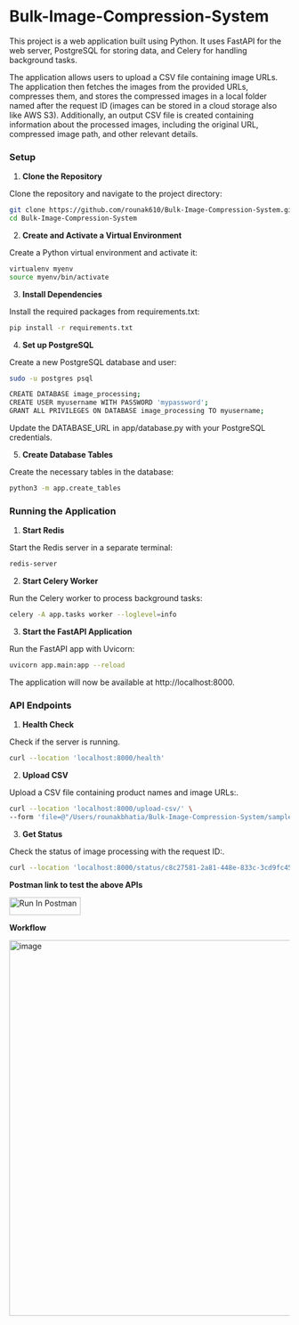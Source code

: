 # Bulk-Image-Compression-System
This project is a web application built using Python. It uses FastAPI for the web server, PostgreSQL for storing data, and Celery for handling background tasks. 

The application allows users to upload a CSV file containing image URLs. The application then fetches the images from the provided URLs, compresses them, and stores the compressed images in a local folder named after the request ID (images can be stored in a cloud storage also like AWS S3). Additionally, an output CSV file is created containing information about the processed images, including the original URL, compressed image path, and other relevant details.

### Setup

1. **Clone the Repository**

Clone the repository and navigate to the project directory:

```bash
git clone https://github.com/rounak610/Bulk-Image-Compression-System.git
cd Bulk-Image-Compression-System
```
2. **Create and Activate a Virtual Environment**
   
Create a Python virtual environment and activate it:
```bash
virtualenv myenv
source myenv/bin/activate
```

3. **Install Dependencies**

Install the required packages from requirements.txt:
```bash
pip install -r requirements.txt 
```

4. **Set up PostgreSQL**

Create a new PostgreSQL database and user:

```bash
sudo -u postgres psql

CREATE DATABASE image_processing;
CREATE USER myusername WITH PASSWORD 'mypassword';
GRANT ALL PRIVILEGES ON DATABASE image_processing TO myusername;
```
Update the DATABASE_URL in app/database.py with your PostgreSQL credentials.

5. **Create Database Tables**

Create the necessary tables in the database:
```bash
python3 -m app.create_tables
```

### Running the Application
1. **Start Redis**

Start the Redis server in a separate terminal:
```bash
redis-server
```

2. **Start Celery Worker**

Run the Celery worker to process background tasks:

```bash
celery -A app.tasks worker --loglevel=info
```

3. **Start the FastAPI Application**

Run the FastAPI app with Uvicorn:
```bash
uvicorn app.main:app --reload
```
The application will now be available at http://localhost:8000.

### API Endpoints
1. **Health Check**

Check if the server is running.
```bash
curl --location 'localhost:8000/health'
```

2. **Upload CSV**

Upload a CSV file containing product names and image URLs:.
```bash
curl --location 'localhost:8000/upload-csv/' \
--form 'file=@"/Users/rounakbhatia/Bulk-Image-Compression-System/sample.csv"'
```

3. **Get Status**

Check the status of image processing with the request ID:.
```bash
curl --location 'localhost:8000/status/c8c27581-2a81-448e-833c-3cd9fc45fe1e'
```

**Postman link to test the above APIs**

[<img src="https://run.pstmn.io/button.svg" alt="Run In Postman" style="width: 128px; height: 32px;">](https://god.gw.postman.com/run-collection/38192844-2f13bd54-1840-4ad6-b1c8-8afdbdc1c227?action=collection%2Ffork&source=rip_markdown&collection-url=entityId%3D38192844-2f13bd54-1840-4ad6-b1c8-8afdbdc1c227%26entityType%3Dcollection%26workspaceId%3Da5896f37-2af5-497e-ae26-8b08d2c190e8)

**Workflow**


<img width="675" alt="image" src="https://github.com/user-attachments/assets/df7b7932-debd-462f-aa81-2158462489fc">

